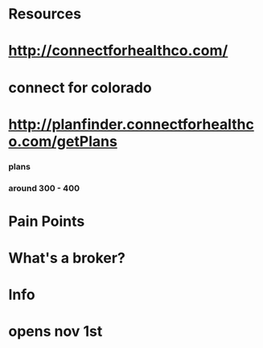 # Resources
# http://connectforhealthco.com/
# connect for colorado
# http://planfinder.connectforhealthco.com/getPlans
### plans
### around 300 - 400
# Pain Points
# What's a broker?
# Info
# opens nov 1st
